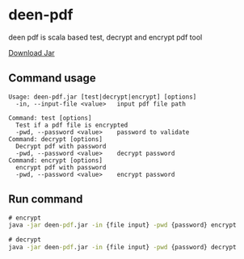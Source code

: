 # deen-pdf
deen pdf is scala based test, decrypt and encrypt pdf tool

[Download Jar](https://github.com/xh-dev/deen-pdf/blob/master/assembly/deen-pdf.jar?raw=true)

## Command usage
```
Usage: deen-pdf.jar [test|decrypt|encrypt] [options]
  -in, --input-file <value>   input pdf file path
  
Command: test [options]
  Test if a pdf file is encrypted
  -pwd, --password <value>    password to validate
Command: decrypt [options]
  Decrypt pdf with password
  -pwd, --password <value>    decrypt password
Command: encrypt [options]
  encrypt pdf with password
  -pwd, --password <value>    encrypt password

```

## Run command
```bat
# encrypt
java -jar deen-pdf.jar -in {file input} -pwd {password} encrypt

# decrypt
java -jar deen-pdf.jar -in {file input} -pwd {password} decrypt

```
